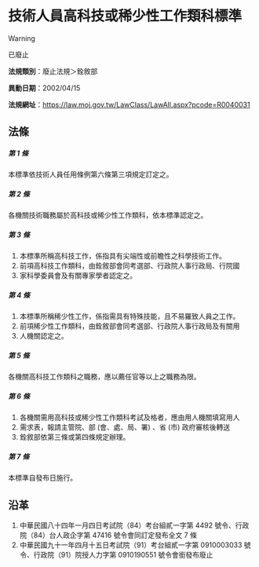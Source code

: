 # 技術人員高科技或稀少性工作類科標準


> [!WARNING]
> 已廢止


**法規類別**：廢止法規＞銓敘部

**異動日期**：2002/04/15  

**法規網址**：https://law.moj.gov.tw/LawClass/LawAll.aspx?pcode=R0040031



## 法條
##### 第 1 條
本標準依技術人員任用條例第六條第三項規定訂定之。

##### 第 2 條
各機關技術職務屬於高科技或稀少性工作類科，依本標準認定之。

##### 第 3 條
1. 本標準所稱高科技工作，係指具有尖端性或前瞻性之科學技術工作。
1. 前項高科技工作類科，由銓敘部會同考選部、行政院人事行政局、行院國
1. 家科學委員會及有關專家學者認定之。

##### 第 4 條
1. 本標準所稱稀少性工作，係指需具有特殊技能，且不易羅致人員之工作。
1. 前項稀少性工作類科，由銓敘部會同考選部、行政院人事行政局及有關用
1. 人機關認定之。

##### 第 5 條
各機關高科技工作類科之職務，應以薦任官等以上之職務為限。

##### 第 6 條
1. 各機關需用高科技或稀少性工作類科考試及格者，應由用人機關填寫用人
1. 需求表，報請主管院、部 (會、處、局、署) 、省 (市) 政府審核後轉送
1. 銓敘部依第三條或第四條規定辦理。

##### 第 7 條
本標準自發布日施行。

## 沿革
1. 中華民國八十四年一月四日考試院（84）考台組貳一字第 4492 號令、行政院（84）台人政企字第 47416  號令會同訂定發布全文 7  條
1. 中華民國九十一年四月十五日考試院（91）考台組貳一字第 0910003033 號令、行政院（91）院授人力字第 0910190551 號令會銜發布廢止
